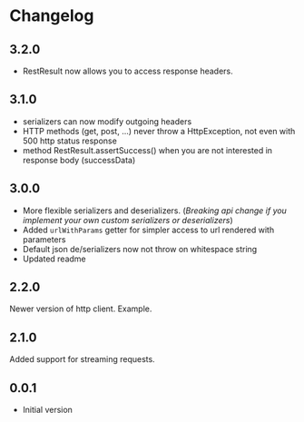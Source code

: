 # Changelog

## 3.2.0

* RestResult now allows you to access response headers.

## 3.1.0

* serializers can now modify outgoing headers
* HTTP methods (get, post, ...) never throw a HttpException,
    not even with 500 http status response
* method RestResult.assertSuccess() when you are not interested in response body (successData)        

## 3.0.0

* More flexible serializers and deserializers. (_Breaking api change if you implement your own custom serializers or deserializers_)
* Added `urlWithParams` getter for simpler access to url rendered with parameters
* Default json de/serializers now not throw on whitespace string  
* Updated readme

## 2.2.0

Newer version of http client.
Example.

## 2.1.0

Added support for streaming requests.

## 0.0.1

- Initial version
